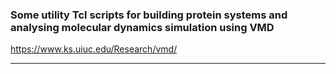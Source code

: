 ### Some utility Tcl scripts for building protein systems and analysing molecular dynamics simulation using VMD

https://www.ks.uiuc.edu/Research/vmd/

------

